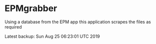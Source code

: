 # EPMgrabber
Using a database from the EPM app this application scrapes the files as required


Latest backup: Sun Aug 25 06:23:01 UTC 2019
